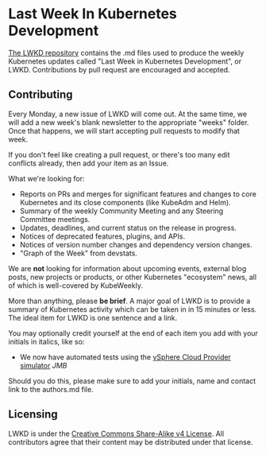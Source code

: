 # Last Week In Kubernetes Development

[The LWKD repository](https://github.com/lwkd/lwkd.github.io) contains the .md files used to produce the weekly Kubernetes updates called "Last Week in Kubernetes Development", or LWKD.  Contributions by pull request are encouraged and accepted.

## Contributing

Every Monday, a new issue of LWKD will come out.  At the same time, we will add a new week's blank newsletter to the appropriate "weeks" folder.  Once that happens, we will start accepting pull requests to modify that week.

If you don't feel like creating a pull request, or there's too many edit conflicts already, then add your item as an Issue.

What we're looking for:

* Reports on PRs and merges for significant features and changes to core Kubernetes and its close components (like KubeAdm and Helm).
* Summary of the weekly Community Meeting and any Steering Committee meetings.
* Updates, deadlines, and current status on the release in progress.
* Notices of deprecated features, plugins, and APIs.
* Notices of version number changes and dependency version changes.
* "Graph of the Week" from devstats.

We are **not** looking for information about upcoming events, external blog posts, new projects or products, or other Kubernetes "ecosystem" news, all of which is well-covered by KubeWeekly.

More than anything, please **be brief**.  A major goal of LWKD is to provide a summary of Kubernetes activity which can be taken in in 15 minutes or less.  The ideal item for LWKD is one sentence and a link.

You may optionally credit yourself at the end of each item you add with your initials in italics, like so:

* We now have automated tests using the [vSphere Cloud Provider simulator](https://github.com/kubernetes/kubernetes/pull/55918) *JMB*

Should you do this, please make sure to add your initials, name and contact link to the authors.md file.

## Licensing

LWKD is under the [Creative Commons Share-Alike v4 License](https://creativecommons.org/licenses/by-sa/4.0/legalcode).  All contributors agree that their content may be distributed under that license.
